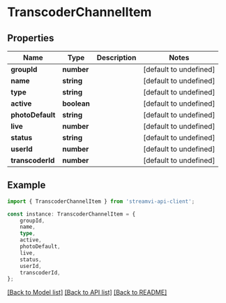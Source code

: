 # TranscoderChannelItem


## Properties

Name | Type | Description | Notes
------------ | ------------- | ------------- | -------------
**groupId** | **number** |  | [default to undefined]
**name** | **string** |  | [default to undefined]
**type** | **string** |  | [default to undefined]
**active** | **boolean** |  | [default to undefined]
**photoDefault** | **string** |  | [default to undefined]
**live** | **number** |  | [default to undefined]
**status** | **string** |  | [default to undefined]
**userId** | **number** |  | [default to undefined]
**transcoderId** | **number** |  | [default to undefined]

## Example

```typescript
import { TranscoderChannelItem } from 'streamvi-api-client';

const instance: TranscoderChannelItem = {
    groupId,
    name,
    type,
    active,
    photoDefault,
    live,
    status,
    userId,
    transcoderId,
};
```

[[Back to Model list]](../README.md#documentation-for-models) [[Back to API list]](../README.md#documentation-for-api-endpoints) [[Back to README]](../README.md)
